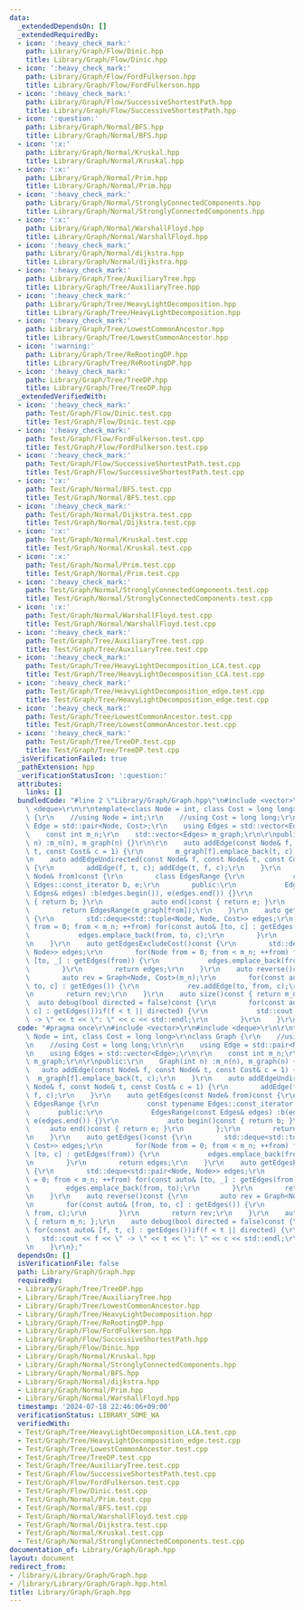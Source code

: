 ```yaml
---
data:
  _extendedDependsOn: []
  _extendedRequiredBy:
  - icon: ':heavy_check_mark:'
    path: Library/Graph/Flow/Dinic.hpp
    title: Library/Graph/Flow/Dinic.hpp
  - icon: ':heavy_check_mark:'
    path: Library/Graph/Flow/FordFulkerson.hpp
    title: Library/Graph/Flow/FordFulkerson.hpp
  - icon: ':heavy_check_mark:'
    path: Library/Graph/Flow/SuccessiveShortestPath.hpp
    title: Library/Graph/Flow/SuccessiveShortestPath.hpp
  - icon: ':question:'
    path: Library/Graph/Normal/BFS.hpp
    title: Library/Graph/Normal/BFS.hpp
  - icon: ':x:'
    path: Library/Graph/Normal/Kruskal.hpp
    title: Library/Graph/Normal/Kruskal.hpp
  - icon: ':x:'
    path: Library/Graph/Normal/Prim.hpp
    title: Library/Graph/Normal/Prim.hpp
  - icon: ':heavy_check_mark:'
    path: Library/Graph/Normal/StronglyConnectedComponents.hpp
    title: Library/Graph/Normal/StronglyConnectedComponents.hpp
  - icon: ':x:'
    path: Library/Graph/Normal/WarshallFloyd.hpp
    title: Library/Graph/Normal/WarshallFloyd.hpp
  - icon: ':heavy_check_mark:'
    path: Library/Graph/Normal/dijkstra.hpp
    title: Library/Graph/Normal/dijkstra.hpp
  - icon: ':heavy_check_mark:'
    path: Library/Graph/Tree/AuxiliaryTree.hpp
    title: Library/Graph/Tree/AuxiliaryTree.hpp
  - icon: ':heavy_check_mark:'
    path: Library/Graph/Tree/HeavyLightDecomposition.hpp
    title: Library/Graph/Tree/HeavyLightDecomposition.hpp
  - icon: ':heavy_check_mark:'
    path: Library/Graph/Tree/LowestCommonAncestor.hpp
    title: Library/Graph/Tree/LowestCommonAncestor.hpp
  - icon: ':warning:'
    path: Library/Graph/Tree/ReRootingDP.hpp
    title: Library/Graph/Tree/ReRootingDP.hpp
  - icon: ':heavy_check_mark:'
    path: Library/Graph/Tree/TreeDP.hpp
    title: Library/Graph/Tree/TreeDP.hpp
  _extendedVerifiedWith:
  - icon: ':heavy_check_mark:'
    path: Test/Graph/Flow/Dinic.test.cpp
    title: Test/Graph/Flow/Dinic.test.cpp
  - icon: ':heavy_check_mark:'
    path: Test/Graph/Flow/FordFulkerson.test.cpp
    title: Test/Graph/Flow/FordFulkerson.test.cpp
  - icon: ':heavy_check_mark:'
    path: Test/Graph/Flow/SuccessiveShortestPath.test.cpp
    title: Test/Graph/Flow/SuccessiveShortestPath.test.cpp
  - icon: ':x:'
    path: Test/Graph/Normal/BFS.test.cpp
    title: Test/Graph/Normal/BFS.test.cpp
  - icon: ':heavy_check_mark:'
    path: Test/Graph/Normal/Dijkstra.test.cpp
    title: Test/Graph/Normal/Dijkstra.test.cpp
  - icon: ':x:'
    path: Test/Graph/Normal/Kruskal.test.cpp
    title: Test/Graph/Normal/Kruskal.test.cpp
  - icon: ':x:'
    path: Test/Graph/Normal/Prim.test.cpp
    title: Test/Graph/Normal/Prim.test.cpp
  - icon: ':heavy_check_mark:'
    path: Test/Graph/Normal/StronglyConnectedComponents.test.cpp
    title: Test/Graph/Normal/StronglyConnectedComponents.test.cpp
  - icon: ':x:'
    path: Test/Graph/Normal/WarshallFloyd.test.cpp
    title: Test/Graph/Normal/WarshallFloyd.test.cpp
  - icon: ':heavy_check_mark:'
    path: Test/Graph/Tree/AuxiliaryTree.test.cpp
    title: Test/Graph/Tree/AuxiliaryTree.test.cpp
  - icon: ':heavy_check_mark:'
    path: Test/Graph/Tree/HeavyLightDecomposition_LCA.test.cpp
    title: Test/Graph/Tree/HeavyLightDecomposition_LCA.test.cpp
  - icon: ':heavy_check_mark:'
    path: Test/Graph/Tree/HeavyLightDecomposition_edge.test.cpp
    title: Test/Graph/Tree/HeavyLightDecomposition_edge.test.cpp
  - icon: ':heavy_check_mark:'
    path: Test/Graph/Tree/LowestCommonAncestor.test.cpp
    title: Test/Graph/Tree/LowestCommonAncestor.test.cpp
  - icon: ':heavy_check_mark:'
    path: Test/Graph/Tree/TreeDP.test.cpp
    title: Test/Graph/Tree/TreeDP.test.cpp
  _isVerificationFailed: true
  _pathExtension: hpp
  _verificationStatusIcon: ':question:'
  attributes:
    links: []
  bundledCode: "#line 2 \"Library/Graph/Graph.hpp\"\n#include <vector>\r\n#include\
    \ <deque>\r\n\r\ntemplate<class Node = int, class Cost = long long>\r\nclass Graph\
    \ {\r\n    //using Node = int;\r\n    //using Cost = long long;\r\n\r\n    using\
    \ Edge = std::pair<Node, Cost>;\r\n    using Edges = std::vector<Edge>;\r\n\r\n\
    \    const int m_n;\r\n    std::vector<Edges> m_graph;\r\n\r\npublic:\r\n    Graph(int\
    \ n) :m_n(n), m_graph(n) {}\r\n\r\n    auto addEdge(const Node& f, const Node&\
    \ t, const Cost& c = 1) {\r\n        m_graph[f].emplace_back(t, c);\r\n    }\r\
    \n    auto addEdgeUndirected(const Node& f, const Node& t, const Cost& c = 1)\
    \ {\r\n        addEdge(f, t, c); addEdge(t, f, c);\r\n    }\r\n    auto getEdges(const\
    \ Node& from)const {\r\n        class EdgesRange {\r\n            const typename\
    \ Edges::const_iterator b, e;\r\n        public:\r\n            EdgesRange(const\
    \ Edges& edges) :b(edges.begin()), e(edges.end()) {}\r\n            auto begin()const\
    \ { return b; }\r\n            auto end()const { return e; }\r\n        };\r\n\
    \        return EdgesRange(m_graph[from]);\r\n    }\r\n    auto getEdges()const\
    \ {\r\n        std::deque<std::tuple<Node, Node, Cost>> edges;\r\n        for(Node\
    \ from = 0; from < m_n; ++from) for(const auto& [to, c] : getEdges(from)) {\r\n\
    \            edges.emplace_back(from, to, c);\r\n        }\r\n        return edges;\r\
    \n    }\r\n    auto getEdgesExcludeCost()const {\r\n        std::deque<std::pair<Node,\
    \ Node>> edges;\r\n        for(Node from = 0; from < m_n; ++from) for(const auto&\
    \ [to, _] : getEdges(from)) {\r\n            edges.emplace_back(from, to);\r\n\
    \        }\r\n        return edges;\r\n    }\r\n    auto reverse()const {\r\n\
    \        auto rev = Graph<Node, Cost>(m_n);\r\n        for(const auto& [from,\
    \ to, c] : getEdges()) {\r\n            rev.addEdge(to, from, c);\r\n        }\r\
    \n        return rev;\r\n    }\r\n    auto size()const { return m_n; };\r\n  \
    \  auto debug(bool directed = false)const {\r\n        for(const auto& [f, t,\
    \ c] : getEdges())if(f < t || directed) {\r\n            std::cout << f << \"\
    \ -> \" << t << \": \" << c << std::endl;\r\n        }\r\n    }\r\n};\n"
  code: "#pragma once\r\n#include <vector>\r\n#include <deque>\r\n\r\ntemplate<class\
    \ Node = int, class Cost = long long>\r\nclass Graph {\r\n    //using Node = int;\r\
    \n    //using Cost = long long;\r\n\r\n    using Edge = std::pair<Node, Cost>;\r\
    \n    using Edges = std::vector<Edge>;\r\n\r\n    const int m_n;\r\n    std::vector<Edges>\
    \ m_graph;\r\n\r\npublic:\r\n    Graph(int n) :m_n(n), m_graph(n) {}\r\n\r\n \
    \   auto addEdge(const Node& f, const Node& t, const Cost& c = 1) {\r\n      \
    \  m_graph[f].emplace_back(t, c);\r\n    }\r\n    auto addEdgeUndirected(const\
    \ Node& f, const Node& t, const Cost& c = 1) {\r\n        addEdge(f, t, c); addEdge(t,\
    \ f, c);\r\n    }\r\n    auto getEdges(const Node& from)const {\r\n        class\
    \ EdgesRange {\r\n            const typename Edges::const_iterator b, e;\r\n \
    \       public:\r\n            EdgesRange(const Edges& edges) :b(edges.begin()),\
    \ e(edges.end()) {}\r\n            auto begin()const { return b; }\r\n       \
    \     auto end()const { return e; }\r\n        };\r\n        return EdgesRange(m_graph[from]);\r\
    \n    }\r\n    auto getEdges()const {\r\n        std::deque<std::tuple<Node, Node,\
    \ Cost>> edges;\r\n        for(Node from = 0; from < m_n; ++from) for(const auto&\
    \ [to, c] : getEdges(from)) {\r\n            edges.emplace_back(from, to, c);\r\
    \n        }\r\n        return edges;\r\n    }\r\n    auto getEdgesExcludeCost()const\
    \ {\r\n        std::deque<std::pair<Node, Node>> edges;\r\n        for(Node from\
    \ = 0; from < m_n; ++from) for(const auto& [to, _] : getEdges(from)) {\r\n   \
    \         edges.emplace_back(from, to);\r\n        }\r\n        return edges;\r\
    \n    }\r\n    auto reverse()const {\r\n        auto rev = Graph<Node, Cost>(m_n);\r\
    \n        for(const auto& [from, to, c] : getEdges()) {\r\n            rev.addEdge(to,\
    \ from, c);\r\n        }\r\n        return rev;\r\n    }\r\n    auto size()const\
    \ { return m_n; };\r\n    auto debug(bool directed = false)const {\r\n       \
    \ for(const auto& [f, t, c] : getEdges())if(f < t || directed) {\r\n         \
    \   std::cout << f << \" -> \" << t << \": \" << c << std::endl;\r\n        }\r\
    \n    }\r\n};"
  dependsOn: []
  isVerificationFile: false
  path: Library/Graph/Graph.hpp
  requiredBy:
  - Library/Graph/Tree/TreeDP.hpp
  - Library/Graph/Tree/AuxiliaryTree.hpp
  - Library/Graph/Tree/LowestCommonAncestor.hpp
  - Library/Graph/Tree/HeavyLightDecomposition.hpp
  - Library/Graph/Tree/ReRootingDP.hpp
  - Library/Graph/Flow/FordFulkerson.hpp
  - Library/Graph/Flow/SuccessiveShortestPath.hpp
  - Library/Graph/Flow/Dinic.hpp
  - Library/Graph/Normal/Kruskal.hpp
  - Library/Graph/Normal/StronglyConnectedComponents.hpp
  - Library/Graph/Normal/BFS.hpp
  - Library/Graph/Normal/dijkstra.hpp
  - Library/Graph/Normal/Prim.hpp
  - Library/Graph/Normal/WarshallFloyd.hpp
  timestamp: '2024-07-18 22:46:06+09:00'
  verificationStatus: LIBRARY_SOME_WA
  verifiedWith:
  - Test/Graph/Tree/HeavyLightDecomposition_LCA.test.cpp
  - Test/Graph/Tree/HeavyLightDecomposition_edge.test.cpp
  - Test/Graph/Tree/LowestCommonAncestor.test.cpp
  - Test/Graph/Tree/TreeDP.test.cpp
  - Test/Graph/Tree/AuxiliaryTree.test.cpp
  - Test/Graph/Flow/SuccessiveShortestPath.test.cpp
  - Test/Graph/Flow/FordFulkerson.test.cpp
  - Test/Graph/Flow/Dinic.test.cpp
  - Test/Graph/Normal/Prim.test.cpp
  - Test/Graph/Normal/BFS.test.cpp
  - Test/Graph/Normal/WarshallFloyd.test.cpp
  - Test/Graph/Normal/Dijkstra.test.cpp
  - Test/Graph/Normal/Kruskal.test.cpp
  - Test/Graph/Normal/StronglyConnectedComponents.test.cpp
documentation_of: Library/Graph/Graph.hpp
layout: document
redirect_from:
- /library/Library/Graph/Graph.hpp
- /library/Library/Graph/Graph.hpp.html
title: Library/Graph/Graph.hpp
---
```

